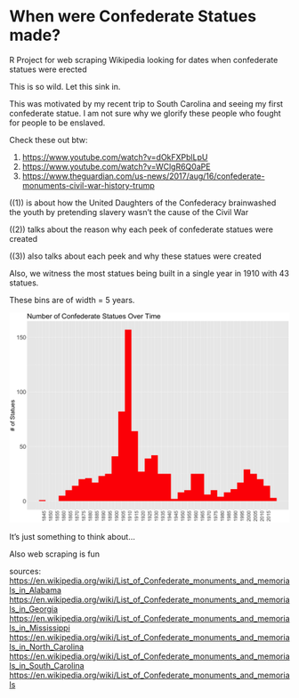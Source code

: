 
<!-- README.md is generated from README.Rmd. Please edit that file -->

# When were Confederate Statues made?

<!-- badges: start -->
<!-- badges: end -->

R Project for web scraping Wikipedia looking for dates when confederate
statues were erected

This is so wild. Let this sink in.

This was motivated by my recent trip to South Carolina and seeing my
first confederate statue. I am not sure why we glorify these people who
fought for people to be enslaved.

Check these out btw:

1.  <https://www.youtube.com/watch?v=dOkFXPblLpU>
2.  <https://www.youtube.com/watch?v=WClgR6Q0aPE>
3.  <https://www.theguardian.com/us-news/2017/aug/16/confederate-monuments-civil-war-history-trump>

((1)) is about how the United Daughters of the Confederacy brainwashed
the youth by pretending slavery wasn’t the cause of the Civil War

((2)) talks about the reason why each peek of confederate statues were
created

((3)) also talks about each peek and why these statues were created

Also, we witness the most statues being built in a single year in 1910
with 43 statues.

These bins are of width = 5 years.

![](README_files/figure-gfm/graph1-1.png)<!-- -->

It’s just something to think about…

Also web scraping is fun

sources:  
<https://en.wikipedia.org/wiki/List_of_Confederate_monuments_and_memorials_in_Alabama>
<https://en.wikipedia.org/wiki/List_of_Confederate_monuments_and_memorials_in_Georgia>
<https://en.wikipedia.org/wiki/List_of_Confederate_monuments_and_memorials_in_Mississippi>
<https://en.wikipedia.org/wiki/List_of_Confederate_monuments_and_memorials_in_North_Carolina>
<https://en.wikipedia.org/wiki/List_of_Confederate_monuments_and_memorials_in_South_Carolina>
<https://en.wikipedia.org/wiki/List_of_Confederate_monuments_and_memorials>

